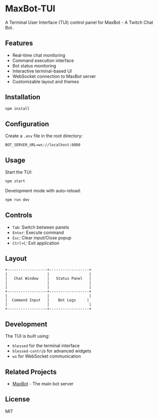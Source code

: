 # MaxBot-TUI

A Terminal User Interface (TUI) control panel for MaxBot - A Twitch Chat Bot.

## Features

- Real-time chat monitoring
- Command execution interface
- Bot status monitoring
- Interactive terminal-based UI
- WebSocket connection to MaxBot server
- Customizable layout and themes

## Installation

```bash
npm install
```

## Configuration

Create a `.env` file in the root directory:

```env
BOT_SERVER_URL=ws://localhost:8080
```

## Usage

Start the TUI:
```bash
npm start
```

Development mode with auto-reload:
```bash
npm run dev
```

## Controls

- `Tab`: Switch between panels
- `Enter`: Execute command
- `Esc`: Clear input/Close popup
- `Ctrl+C`: Exit application

## Layout

```
+------------------+------------------+
|                  |                  |
|   Chat Window    |   Status Panel   |
|                  |                  |
|                  |                  |
+------------------+------------------+
|                  |                  |
|  Command Input   |    Bot Logs     |
|                  |                  |
+------------------+------------------+
```

## Development

The TUI is built using:
- `blessed` for the terminal interface
- `blessed-contrib` for advanced widgets
- `ws` for WebSocket communication

## Related Projects

- [MaxBot](https://github.com/maxthrillerlive/MaxBot) - The main bot server

## License

MIT 